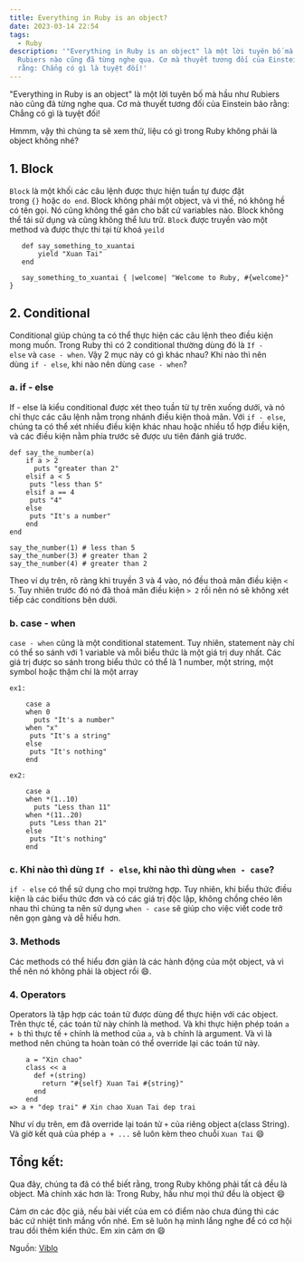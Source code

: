 ```yaml
---
title: Everything in Ruby is an object?
date: 2023-03-14 22:54
tags:
  - Ruby
description: '"Everything in Ruby is an object" là một lời tuyên bố mà hầu như
  Rubiers nào cũng đã từng nghe qua. Cơ mà thuyết tương đối của Einstein bảo
  rằng: Chẳng có gì là tuyệt đối!'
---
```

"Everything in Ruby is an object" là một lời tuyên bố mà hầu như Rubiers nào cũng đã từng nghe qua. Cơ mà thuyết tương đối của Einstein bảo rằng: Chẳng có gì là tuyệt đối!

Hmmm, vậy thì chúng ta sẽ xem thử, liệu có gì trong Ruby không phải là object không nhé?

## 1. Block

`Block` là một khối các câu lệnh được thực hiện tuần tự được đặt trong `{}` hoặc `do end`. Block không phải một object, và vì thế, nó không hề có tên gọi. Nó cũng không thể gán cho bất cứ variables nào. Block không thể tái sử dụng và cũng không thể lưu trữ. `Block` được truyền vào một method và được thực thi tại từ khoá `yeild`

```none
   def say_something_to_xuantai
       yield "Xuan Tai"
   end
   
   say_something_to_xuantai { |welcome| "Welcome to Ruby, #{welcome}" }

```

## 2. Conditional

Conditional giúp chúng ta có thể thực hiện các câu lệnh theo điều kiện mong muốn. Trong Ruby thì có 2 conditional thường dùng đó là `If - else` và `case - when`. Vậy 2 mục này có gì khác nhau? Khi nào thì nên dùng `if - else`, khi nào nên dùng `case - when`?

### a. if - else

If - else là kiểu conditional được xét theo tuần từ tự trên xuống dưới, và nó chỉ thực các câu lệnh nằm trong nhánh điều kiện thoả mãn. Với `if - else`, chúng ta có thể xét nhiều điều kiện khác nhau hoặc nhiều tổ hợp điều kiện, và các điều kiện nằm phía trước sẽ được ưu tiên đánh giá trước.

```none
def say_the_number(a)
    if a > 2
      puts "greater than 2"
    elsif a < 5
     puts "less than 5"
    elsif a == 4
     puts "4"
    else
     puts "It's a number"
    end
end

say_the_number(1) # less than 5
say_the_number(3) # greater than 2
say_the_number(4) # greater than 2

```

Theo ví dụ trên, rõ ràng khi truyền 3 và 4 vào, nó đều thoả mãn điều kiện `< 5`. Tuy nhiên trước đó nó đã thoả mãn điều kiện `> 2` rồi nên nó sẽ không xét tiếp các conditions bên dưới.

### b. case - when

`case - when` cũng là một conditional statement. Tuy nhiên, statement này chỉ có thể so sánh với 1 variable và mỗi biểu thức là một giá trị duy nhất. Các giá trị được so sánh trong biểu thức có thể là 1 number, một string, một symbol hoặc thậm chí là một array

```none
ex1:

    case a
    when 0
      puts "It's a number"
    when "x"
     puts "It's a string"
    else
     puts "It's nothing"
    end

ex2:

    case a
    when *(1..10)
      puts "Less than 11"
    when *(11..20)
     puts "Less than 21"
    else
     puts "It's nothing"
    end

```

### c. Khi nào thì dùng `If - else`, khi nào thì dùng `when - case`?

`if - else` có thể sử dụng cho mọi trường hợp. Tuy nhiên, khi biểu thức điều kiện là các biểu thức đơn và có các giá trị độc lập, không chồng chéo lên nhau thì chúng ta nên sử dụng `when - case` sẽ giúp cho việc viết code trở nên gọn gàng và dễ hiểu hơn.

### 3. Methods

Các methods có thể hiểu đơn giản là các hành động của một object, và vì thế nên nó không phải là object rồi 😄.

### 4. Operators

Operators là tập hợp các toán tử được dùng để thực hiện với các object. Trên thực tế, các toán tử này chính là method. Và khi thực hiện phép toán `a + b` thì thực tế `+` chính là method của `a`, và `b` chính là argument. Và vì là method nên chúng ta hoàn toàn có thể override lại các toán tử này.

```none
    a = "Xin chao"
    class << a
      def +(string)
        return "#{self} Xuan Tai #{string}"
      end
    end
=> a + "dep trai" # Xin chao Xuan Tai dep trai

```

Như ví dụ trên, em đã override lại toán tử `+` của riêng object a(class String). Và giờ kết quả của phép `a + ...` sẽ luôn kèm theo chuỗi `Xuan Tai` 😄

## Tổng kết:

Qua đây, chúng ta đã có thể biết rằng, trong Ruby không phải tất cả đều là object. Mà chính xác hơn là: Trong Ruby, hầu như mọi thứ đều là object 😄

Cảm ơn các độc giả, nếu bài viết của em có điểm nào chưa đúng thì các bác cứ nhiệt tình mắng vốn nhé. Em sẽ luôn hạ mình lắng nghe để có cơ hội trau dồi thêm kiến thức. Em xin cảm ơn 😄

N﻿guồn: [Viblo](https://viblo.asia/p/everything-in-ruby-is-an-object-W13VMgr8JY7)
